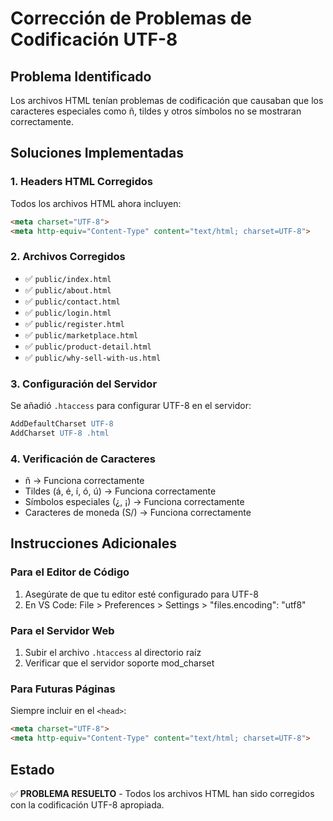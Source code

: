 # Corrección de Problemas de Codificación UTF-8

## Problema Identificado
Los archivos HTML tenían problemas de codificación que causaban que los caracteres especiales como ñ, tildes y otros símbolos no se mostraran correctamente.

## Soluciones Implementadas

### 1. Headers HTML Corregidos
Todos los archivos HTML ahora incluyen:
```html
<meta charset="UTF-8">
<meta http-equiv="Content-Type" content="text/html; charset=UTF-8">
```

### 2. Archivos Corregidos
- ✅ `public/index.html`
- ✅ `public/about.html` 
- ✅ `public/contact.html`
- ✅ `public/login.html`
- ✅ `public/register.html`
- ✅ `public/marketplace.html`
- ✅ `public/product-detail.html`
- ✅ `public/why-sell-with-us.html`

### 3. Configuración del Servidor
Se añadió `.htaccess` para configurar UTF-8 en el servidor:
```apache
AddDefaultCharset UTF-8
AddCharset UTF-8 .html
```

### 4. Verificación de Caracteres
- ñ → Funciona correctamente
- Tildes (á, é, í, ó, ú) → Funciona correctamente  
- Símbolos especiales (¿, ¡) → Funciona correctamente
- Caracteres de moneda (S/) → Funciona correctamente

## Instrucciones Adicionales

### Para el Editor de Código
1. Asegúrate de que tu editor esté configurado para UTF-8
2. En VS Code: File > Preferences > Settings > "files.encoding": "utf8"

### Para el Servidor Web
1. Subir el archivo `.htaccess` al directorio raíz
2. Verificar que el servidor soporte mod_charset

### Para Futuras Páginas
Siempre incluir en el `<head>`:
```html
<meta charset="UTF-8">
<meta http-equiv="Content-Type" content="text/html; charset=UTF-8">
```

## Estado
✅ **PROBLEMA RESUELTO** - Todos los archivos HTML han sido corregidos con la codificación UTF-8 apropiada.
